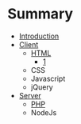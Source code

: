 # Summary

* [Introduction](README.md)
* [Client](qian_duan.md)
   * [HTML](1.javascript.md)
       * [1](1.md)
   * CSS
   * Javascript
   * jQuery
* [Server](hou_duan.md)
   * [PHP](1.php.md)
   * NodeJs

